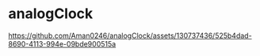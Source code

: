 # analogClock


https://github.com/Aman0246/analogClock/assets/130737436/525b4dad-8690-4113-994e-09bde900515a

